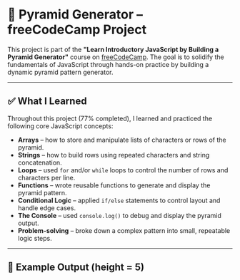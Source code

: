 # 🧱 Pyramid Generator – freeCodeCamp Project

This project is part of the **"Learn Introductory JavaScript by Building a Pyramid Generator"** course on [freeCodeCamp](https://www.freecodecamp.org/). The goal is to solidify the fundamentals of JavaScript through hands-on practice by building a dynamic pyramid pattern generator.

---

## ✅ What I Learned

Throughout this project (77% completed), I learned and practiced the following core JavaScript concepts:

- **Arrays** – how to store and manipulate lists of characters or rows of the pyramid.
- **Strings** – how to build rows using repeated characters and string concatenation.
- **Loops** – used `for` and/or `while` loops to control the number of rows and characters per line.
- **Functions** – wrote reusable functions to generate and display the pyramid pattern.
- **Conditional Logic** – applied `if/else` statements to control layout and handle edge cases.
- **The Console** – used `console.log()` to debug and display the pyramid output.
- **Problem-solving** – broke down a complex pattern into small, repeatable logic steps.

---

## 🧪 Example Output (height = 5)
